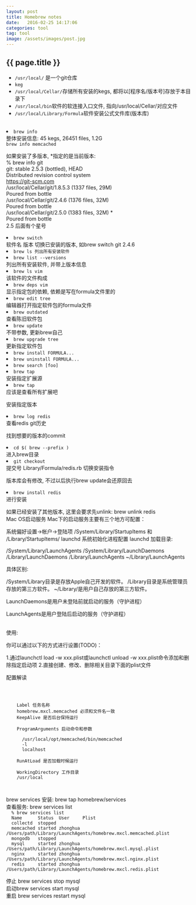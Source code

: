 ```yaml
---
layout: post
title: Homebrew notes
date:   2016-02-25 14:17:06
categories: tool
tag: tool
image: /assets/images/post.jpg
---
```


<h2>{{ page.title }}</h2>

<p>
  <ul>
    <li>
      <code>/usr/local/</code> 是一个git仓库
    </li>
    <li>
       <code>keg</code>
    </li>
    <li>
       <code>/usr/local/Cellar/</code>存储所有安装的kegs, 都将以[程序名/版本号]存放于本目录下
    </li>
    <li>
       <code>/usr/local/bin</code>软件的软连接入口文件, 指向/usr/local/Cellar/对应文件
    </li>
    <li>
       <code>/usr/local/Library/Formula</code>软件安装公式文件库(版本库)
    </li>
  </ul>
  <br>

  <li><code>brew info</code></li>
  整体安装信息: 45 kegs, 26451 files, 1.2G
  <br>
  <code>brew info memcached</code>

  如果安装了多版本, *指定的是当前版本:
<br>
  % brew info git
  <br>
  git: stable 2.5.3 (bottled), HEAD
  <br>
  Distributed revision control system
  <br>
  https://git-scm.com
  <br>
  /usr/local/Cellar/git/1.8.5.3 (1337 files, 29M)
  <br>
    Poured from bottle
  <br>
  /usr/local/Cellar/git/2.4.6 (1376 files, 32M)
  <br>
    Poured from bottle
  <br>
  /usr/local/Cellar/git/2.5.0 (1383 files, 32M) *
  <br>
    Poured from bottle
<br>
  2.5 后面有个星号
  <li><code>brew switch</code></li> 软件名 版本 切换已安装的版本, 如brew switch git 2.4.6

  <li><code>brew ls 列出所有安装软件</code></li>

  <li><code>brew list --versions</code></li> 列出所有安装软件, 并带上版本信息

  <li><code>brew ls vim</code></li> 该软件的文件构成

  <li><code>brew deps vim</code></li> 显示指定包的依赖, 依赖是写在formula文件里的

  <li><code>brew edit tree</code></li> 编辑器打开指定软件包的formula文件

  <li><code>brew outdated</code></li> 查看陈旧软件包

  <li><code>brew update</code></li> 不带参数, 更新brew自己

  <li><code>brew upgrade tree</code></li> 更新指定软件包

  <li><code>brew install FORMULA...</code></li>

  <li><code>brew uninstall FORMULA...</code></li>
  <li><code>brew search [foo]</code></li>

  <li><code>brew tap <gihhub_user/repo></code></li> 安装指定扩展源

  <li><code>brew tap</code></li> 应该是查看所有扩展吧

  安装指定版本

  <li><code>brew log redis</code></li> 查看redis git历史

  找到想要的版本的commit

  <li><code>cd $( brew --prefix )</code></li> 进入brew目录

  <li><code>git checkout</code></li> 提交号 Library/Formula/redis.rb 切换安装指令

  版本库会有修改, 不过以后执行brew update会还原回去

  <li><code>brew install redis</code></li> 进行安装

  如果已经安装了其他版本, 这里会要求先unlink: brew unlink redis
<br>
  Mac OS启动服务
  Mac下的启动服务主要有三个地方可配置：
  <p>
  系统偏好设置->帐户->登陆项
  /System/Library/StartupItems 和 /Library/StartupItems/
  launchd 系统初始化进程配置
  launchd 加载目录:
  </p>
  <p>
  /System/Library/LaunchAgents
  /System/Library/LaunchDaemons
  /Library/LaunchDaemons
  /Library/LaunchAgents
  ~/Library/LaunchAgents
  </p>
  <p>
  具体区别:

  /System/Library目录是存放Apple自己开发的软件。
  /Library目录是系统管理员存放的第三方软件。
  ~/Library/是用户自己存放的第三方软件。

  LaunchDaemons是用户未登陆前就启动的服务（守护进程）

  LaunchAgents是用户登陆后启动的服务（守护进程）
  </p>
  <br>
  使用:

  你可以通过以下的方式进行设置(TODO)：

  1.通过launchctl load -w xxx.plist或launchctl unload -w xxx.plist命令添加和删除指定启动项 2.直接创建、修改、删除相关目录下面的plist文件
<p>
  配置解读
<code>
  <?xml version="1.0" encoding="UTF-8"?>
  <!DOCTYPE plist PUBLIC "-//Apple//DTD PLIST 1.0//EN" "http://www.apple.com/DTDs/PropertyList-1.0.dtd">
  <plist version="1.0">
  <dict>
    <key>Label</key> 任务名称
    <string>homebrew.mxcl.memcached</string> 必须和文件名一致
    <key>KeepAlive</key> 是否后台保持运行
    <true/>
    <key>ProgramArguments</key> 启动命令和参数
    <array>
      <string>/usr/local/opt/memcached/bin/memcached</string>
      <string>-l</string>
      <string>localhost</string>
    </array>
    <key>RunAtLoad</key> 是否加载时候运行
    <true/>
    <key>WorkingDirectory</key> 工作目录
    <string>/usr/local</string>
  </dict>
  </plist>
</code>
</p>
<p>
  brew services
  安装: brew tap homebrew/services
  <br>
  查看服务: brew services list
  <code>
  % brew services list
  Name      Status  User     Plist
  collectd  stopped
  memcached started zhonghua /Users/path/Library/LaunchAgents/homebrew.mxcl.memcached.plist
  mongodb   stopped
  mysql     started zhonghua /Users/path/Library/LaunchAgents/homebrew.mxcl.mysql.plist
  nginx     started zhonghua /Users/path/Library/LaunchAgents/homebrew.mxcl.nginx.plist
  redis     started zhonghua /Users/path/Library/LaunchAgents/homebrew.mxcl.redis.plist
  </code>
  <br>
  停止 brew services stop mysql
  <br>
  启动brew services start mysql
  <br>
  重启 brew services restart mysql
</p>
</p>